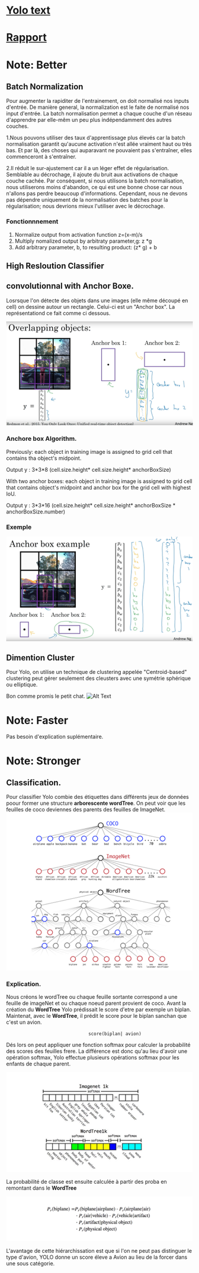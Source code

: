 # [Yolo text](https://arxiv.org/pdf/1612.08242.pdf)

# [Rapport](https://www.overleaf.com/1241231948txqpkmphvrgq)

# Note: Better

## Batch Normalization
Pour augmenter la rapiditer de l'entrainement, on doit normalisé nos inputs d'entrée. De manière general, la normalization est le faite de normalisé nos input d'entrée.
La batch normalisation permet a chaque couche d'un réseau d'apprendre par elle-mêm un peu plus indépendamment des autres couches.


  1.Nous pouvons utiliser des taux d'apprentissage plus élevés car la batch normalisation garantit qu'aucune activation   n'est allée vraiment haut ou très bas. Et par là, des choses qui auparavant ne pouvaient pas s'entraîner, elles commenceront à s'entraîner.

  2.Il réduit le sur-ajustement car il a un léger effet de régularisation. Semblable au décrochage, il ajoute du bruit aux activations de chaque couche cachée. Par conséquent, si nous utilisons la batch normalisation, nous utiliserons moins d'abandon, ce qui est une bonne chose car nous n'allons pas perdre beaucoup d'informations. Cependant, nous ne devons pas dépendre uniquement de la normalisation des batches pour la régularisation; nous devrions mieux l'utiliser avec le décrochage.

### Fonctionnnement
  1. Normalize output from activation function z=(x-m)/s
  2. Multiply nomalized output by arbitraty parameter,g: z \*g
  3. Add arbitrary parameter, b, to resulting product: (z\* g) + b


## High Resloution Classifier

## convolutionnal with Anchor Boxe.

Losrsque l'on détecte des objets dans une images (elle même découpé en cell) on dessine autour un rectangle. Celui-ci est un "Anchor box". La représentationd ce fait comme ci dessous.

![Image description](Image/AnchorBoxes.png)

### Anchore box Algorithm.

Previously: each object in training image is assigned to grid cell that contains tha object's midpoint.

Output y : 3\*3\*8  (cell.size.height* cell.size.height* anchorBoxSize)

With two anchor boxes: each object in training image is assigned to grid cell that contains object's midpoint and anchor box for the grid cell with highest IoU.

Output y : 3\*3\*16  (cell.size.height* cell.size.height* anchorBoxSize * anchorBoxSize.number)

### Exemple

![Image description](Image/AnchorBoxes_Example.png)


## Dimention Cluster
Pour Yolo, on utilise un technique de clustering appelée "Centroid-based" clustering peut gérer seulement des cleusters avec une symétrie sphérique ou elliptique.

Bon comme promis le petit chat.
![Alt Text](https://media.giphy.com/media/vFKqnCdLPNOKc/giphy.gif)




# Note: Faster

Pas besoin d'explication suplémentaire.

# Note: Stronger

## Classification.
Pour classifier Yolo combie des étiquettes dans différents jeux de données poour former une structure **arborescente wordTree**. On peut voir que les feuilles de coco deviennes des parents des feuilles de ImageNet.
![Image description](Image/classification.png)
### Explication.
Nous créons le wordTree ou chaque feuille sortante correspond a une feuille de imageNet et ou chaque noeud parent provient de coco.
Avant la création du **WordTree** Yolo prédissait le score d'etre par exemple un biplan.
Maintenat, avec le **WordTree**, il prédit le score pour le biplan sanchan que c'est un avion.

                                   score(biplan| avion)

Dés lors on peut appliquer une fonction softmax pour calculer la probabilité des scores des feuilles frere. La différence est donc qu'au lieu d'avoir une opération softmax, Yolo effectue plusieurs opérations softmax pour les enfants de chaque parent.

![Image description](Image/softmax.png)

La probabilité de classe est ensuite calculée à partir des proba en remontant dans le **WordTree**

![Image description](Image/proba.png)

L'avantage de cette hiérarchissation est que si l'on ne peut pas distinguer le type d'avion, YOLO donne un score éleve a Avion au lieu de la forcer dans une sous catégorie.
